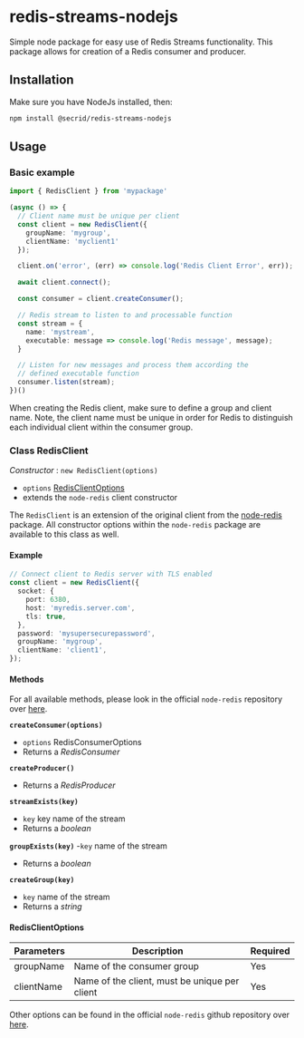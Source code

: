 # redis-streams-nodejs

Simple node package for easy use of Redis Streams functionality. This package allows for creation of a Redis consumer and producer.

## Installation

Make sure you have NodeJs installed, then:

```bash
npm install @secrid/redis-streams-nodejs
```

## Usage

### Basic example

```typescript
import { RedisClient } from 'mypackage'

(async () => {
  // Client name must be unique per client
  const client = new RedisClient({
    groupName: 'mygroup',
    clientName: 'myclient1'
  });

  client.on('error', (err) => console.log('Redis Client Error', err));

  await client.connect();

  const consumer = client.createConsumer();

  // Redis stream to listen to and processable function
  const stream = {
    name: 'mystream',
    executable: message => console.log('Redis message', message);
  }

  // Listen for new messages and process them according the
  // defined executable function
  consumer.listen(stream);
})()
```

When creating the Redis client, make sure to define a group and client name. Note, the client name must be
unique in order for Redis to distinguish each individual client within the consumer group.

### Class RedisClient

_Constructor_ : `new RedisClient(options)`

- `options` [RedisClientOptions](#redisclientoptions)
- extends the `node-redis` client constructor

The `RedisClient` is an extension of the original client from the [node-redis](https://www.npmjs.com/package/redis) package. All constructor options within the `node-redis` package are available to this class as well.

#### Example

```typescript
// Connect client to Redis server with TLS enabled
const client = new RedisClient({
  socket: {
    port: 6380,
    host: 'myredis.server.com',
    tls: true,
  },
  password: 'mysupersecurepassword',
  groupName: 'mygroup',
  clientName: 'client1',
});
```

#### Methods

For all available methods, please look in the official `node-redis` repository over [here](https://github.com/redis/node-redis/blob/master/README.md).

**`createConsumer(options)`**

- `options` RedisConsumerOptions
- Returns a _RedisConsumer_

**`createProducer()`**

- Returns a _RedisProducer_

**`streamExists(key)`**

- `key` key name of the stream
- Returns a _boolean_

**`groupExists(key)`** -`key` name of the stream

- Returns a _boolean_

**`createGroup(key)`**

- `key` name of the stream
- Returns a _string_

#### RedisClientOptions

| Parameters | Description                                   | Required |
| ---------- | --------------------------------------------- | -------- |
| groupName  | Name of the consumer group                    | Yes      |
| clientName | Name of the client, must be unique per client | Yes      |

Other options can be found in the official `node-redis` github repository over [here](https://github.com/redis/node-redis/blob/master/docs/client-configuration.md).
